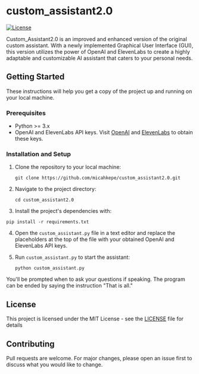 # custom_assistant2.0
[![License](https://img.shields.io/badge/license-MIT-green)](LICENSE)

Custom_Assistant2.0 is an improved and enhanced version of the original custom assistant. With a newly implemented Graphical User Interface (GUI), this version utilizes the power of OpenAI and ElevenLabs to create a highly adaptable and customizable AI assistant that caters to your personal needs. 

## Getting Started

These instructions will help you get a copy of the project up and running on your local machine.

### Prerequisites

- Python >= 3.x
- OpenAI and ElevenLabs API keys. Visit [OpenAI](https://openai.com) and [ElevenLabs](https://beta.elevenlabs.io) to obtain these keys.

### Installation and Setup

1. Clone the repository to your local machine:
   ```
   git clone https://github.com/micahkepe/custom_assistant2.0.git
   ```
2. Navigate to the project directory:
   ```
   cd custom_assistant2.0
   ```
   
3. Install the project's dependencies with:
  ```
  pip install -r requirements.txt
  ```

4. Open the `custom_assistant.py` file in a text editor and replace the placeholders at the top of the file with your obtained OpenAI and ElevenLabs API keys.

5. Run `custom_assistant.py` to start the assistant:
   ```
   python custom_assistant.py
   ```
You'll be prompted when to ask your questions if speaking. The program can be ended by saying the instruction "That is all."

## License

This project is licensed under the MIT License - see the [LICENSE](LICENSE) file for details

## Contributing

Pull requests are welcome. For major changes, please open an issue first to discuss what you would like to change.

